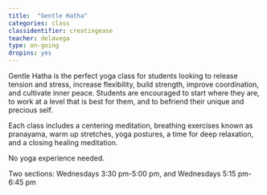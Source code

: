 ```yaml
---
title:  "Gentle Hatha"
categories: class
classidentifier: creatingease
teacher: delavega
type: on-going
dropins: yes
---
```

Gentle Hatha is the perfect yoga class for students looking to release tension and stress, increase flexibility, build strength, improve coordination, and cultivate inner peace. Students are encouraged to start where they are, to work at a level that is best for them, and to befriend their unique and precious self.

Each class includes a centering meditation, breathing exercises known as pranayama, warm up stretches, yoga postures, a time for deep relaxation, and a closing healing meditation.

No yoga experience needed.

Two sections: Wednesdays 3:30 pm-5:00 pm, and Wednesdays 5:15 pm-6:45 pm
